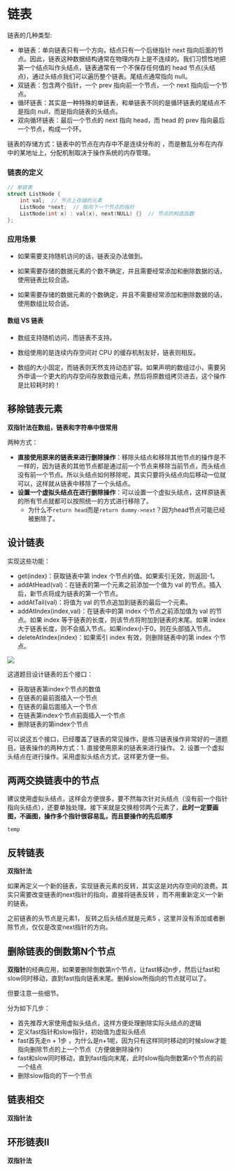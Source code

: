 # 链表

链表的几种类型:

- 单链表：单向链表只有一个方向，结点只有一个后继指针 next 指向后面的节点。因此，链表这种数据结构通常在物理内存上是不连续的。我们习惯性地把第一个结点叫作头结点，链表通常有一个不保存任何值的 head 节点(头结点)，通过头结点我们可以遍历整个链表。尾结点通常指向 null。
- 双链表：包含两个指针，一个 prev 指向前一个节点，一个 next 指向后一个节点。
- 循环链表：其实是一种特殊的单链表，和单链表不同的是循环链表的尾结点不是指向 null，而是指向链表的头结点。
- 双向循环链表：最后一个节点的 next 指向 head，而 head 的 prev 指向最后一个节点，构成一个环。

链表的存储方式：链表中的节点在内存中不是连续分布的 ，而是散乱分布在内存中的某地址上，分配机制取决于操作系统的内存管理。

### 链表的定义

```cpp
// 单链表
struct ListNode {
    int val;  // 节点上存储的元素
    ListNode *next;  // 指向下一个节点的指针
    ListNode(int x) : val(x), next(NULL) {}  // 节点的构造函数
};
```

### 应用场景

- 如果需要支持随机访问的话，链表没办法做到。

- 如果需要存储的数据元素的个数不确定，并且需要经常添加和删除数据的话，使用链表比较合适。

- 如果需要存储的数据元素的个数确定，并且不需要经常添加和删除数据的话，使用数组比较合适。

#### 数组 VS 链表

- 数组支持随机访问，而链表不支持。

- 数组使用的是连续内存空间对 CPU 的缓存机制友好，链表则相反。

- 数组的大小固定，而链表则天然支持动态扩容。如果声明的数组过小，需要另外申请一个更大的内存空间存放数组元素，然后将原数组拷贝进去，这个操作是比较耗时的！

## 移除链表元素

**双指针法在数组，链表和字符串中很常用**

两种方式：

- **直接使用原来的链表来进行删除操作**：移除头结点和移除其他节点的操作是不一样的，因为链表的其他节点都是通过前一个节点来移除当前节点，而头结点没有前一个节点。所以头结点如何移除呢，其实只要将头结点向后移动一位就可以，这样就从链表中移除了一个头结点。
- **设置一个虚拟头结点在进行删除操作**：可以设置一个虚拟头结点，这样原链表的所有节点就都可以按照统一的方式进行移除了。
  - 为什么不`return head`而是`return dummy->next`？因为head节点可能已经被删除了。

## 设计链表

实现这些功能：

- get(index)：获取链表中第 index 个节点的值。如果索引无效，则返回-1。
- addAtHead(val)：在链表的第一个元素之前添加一个值为 val 的节点。插入后，新节点将成为链表的第一个节点。
- addAtTail(val)：将值为 val 的节点追加到链表的最后一个元素。
- addAtIndex(index,val)：在链表中的第 index 个节点之前添加值为 val 的节点。如果 index 等于链表的长度，则该节点将附加到链表的末尾。如果 index 大于链表长度，则不会插入节点。如果index小于0，则在头部插入节点。
- deleteAtIndex(index)：如果索引 index 有效，则删除链表中的第 index 个节点。

![](D:\.StudyWork\CodeBase\笔记\数据结构与算法\图片\链表操作.png)

这道题目设计链表的五个接口：

- 获取链表第index个节点的数值
- 在链表的最前面插入一个节点
- 在链表的最后面插入一个节点
- 在链表第index个节点前面插入一个节点
- 删除链表的第index个节点

可以说这五个接口，已经覆盖了链表的常见操作，是练习链表操作非常好的一道题目。链表操作的两种方式：1. 直接使用原来的链表来进行操作。 2. 设置一个虚拟头结点在进行操作。采用虚拟头结点方式，这样更方便一些。

## 两两交换链表中的节点

建议使用虚拟头结点，这样会方便很多，要不然每次针对头结点（没有前一个指针指向头结点），还要单独处理。接下来就是交换相邻两个元素了，**此时一定要画图，不画图，操作多个指针很容易乱，而且要操作的先后顺序**

`temp`

## 反转链表

**双指针法**

如果再定义一个新的链表，实现链表元素的反转，其实这是对内存空间的浪费。其实只需要改变链表的next指针的指向，直接将链表反转 ，而不用重新定义一个新的链表。

之前链表的头节点是元素1， 反转之后头结点就是元素5 ，这里并没有添加或者删除节点，仅仅是改变next指针的方向。

## 删除链表的倒数第N个节点

**双指针**的经典应用，如果要删除倒数第n个节点，让fast移动n步，然后让fast和slow同时移动，直到fast指向链表末尾。删掉slow所指向的节点就可以了。

但要注意一些细节。

分为如下几步：

- 首先推荐大家使用虚拟头结点，这样方便处理删除实际头结点的逻辑
- 定义fast指针和slow指针，初始值为虚拟头结点
- fast首先走n + 1步 ，为什么是n+1呢，因为只有这样同时移动的时候slow才能指向删除节点的上一个节点（方便做删除操作）
- fast和slow同时移动，直到fast指向末尾，此时slow指向倒数第n个节点的前一个结点
- 删除slow指向的下一个节点

## 链表相交

**双指针法**

## 环形链表II

**双指针法**
